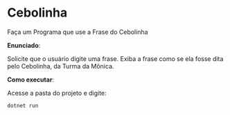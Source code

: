 # Cebolinha
Faça um Programa que use a Frase do Cebolinha 

**Enunciado**:

Solicite que o usuário digite uma frase. Exiba a frase como se ela fosse dita pelo Cebolinha, da Turma da Mônica.

**Como executar**:

Acesse a pasta do projeto e digite:

```
dotnet run
```